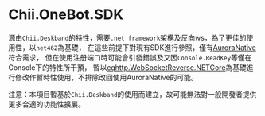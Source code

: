 # Chii.OneBot.SDK

源由`Chii.Deskband`的特性，需要`.net framework`架構及反向ws，為了更佳的使用性，以`net462`為基礎，
在這些前提下對現有SDK進行參照，僅有[AuroraNative](https://github.com/timi137137/AuroraNative)符合需求，
但在使用注册端口時可能會引發錯誤及又因`Console.ReadKey`等僅在Console下的特性所干預，
暫以[cqhttp.WebSocketReverse.NETCore](https://github.com/cqbef/cqhttp.WebSocketReverse.NETCore)為基礎進行修改作暫時性使用，不排除改回使用AuroraNative的可能。

注意：本項目暫基於`Chii.Deskband`的使用而建立，故可能無法對一般開發者提供更多合適的功能性擴展。